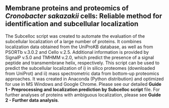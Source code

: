 ## Membrane proteins and proteomics of *Cronobacter* *sakazakii* cells: Reliable method for identification and subcellular localization

The Subcelloc script was created to automate the evaluation of the subcellular localization of a large number of proteins. It combines localization data obtained from the UniProKB database, as well as from PSORTb v.3.0.2 and Cello v.2.5. Additional information is provided by SignalP v.5.0 and TMHMM v.2.0, which predict the presence of a signal peptide and transmembrane helix, respectively. This script can be used to predict the subcellular localization of i) in silico proteomes (downloaded from UniProt) and ii) mass spectrometric data from bottom-up proteomics approaches. It was created in Anaconda (Python distribution) and optimized for use in MS Windows and Google Chrome. Please see our detailed **Guide 1 - Preprocessing and localization prediction by Subcelloc script** file. For further analyses of proteins with ambiguous localization, please see **Guide 2 - Further data analysis**.
